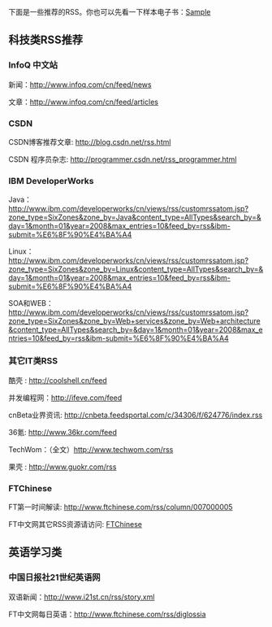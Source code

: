 下面是一些推荐的RSS。你也可以先看一下样本电子书：[Sample](https://github.com/meixuesong/rss2epub/tree/master/sample)

## 科技类RSS推荐

### InfoQ 中文站

新闻：http://www.infoq.com/cn/feed/news

文章：http://www.infoq.com/cn/feed/articles

### CSDN
CSDN博客推荐文章: http://blog.csdn.net/rss.html

CSDN 程序员杂志: http://programmer.csdn.net/rss_programmer.html


### IBM DeveloperWorks 

Java：http://www.ibm.com/developerworks/cn/views/rss/customrssatom.jsp?zone_type=SixZones&zone_by=Java&content_type=AllTypes&search_by=&day=1&month=01&year=2008&max_entries=10&feed_by=rss&ibm-submit=%E6%8F%90%E4%BA%A4

Linux：http://www.ibm.com/developerworks/cn/views/rss/customrssatom.jsp?zone_type=SixZones&zone_by=Linux&content_type=AllTypes&search_by=&day=1&month=01&year=2008&max_entries=10&feed_by=rss&ibm-submit=%E6%8F%90%E4%BA%A4

SOA和WEB：http://www.ibm.com/developerworks/cn/views/rss/customrssatom.jsp?zone_type=SixZones&zone_by=Web+services&zone_by=Web+architecture&content_type=AllTypes&search_by=&day=1&month=01&year=2008&max_entries=10&feed_by=rss&ibm-submit=%E6%8F%90%E4%BA%A4

### 其它IT类RSS
酷壳 : http://coolshell.cn/feed

并发编程网：http://ifeve.com/feed

cnBeta业界资讯: http://cnbeta.feedsportal.com/c/34306/f/624776/index.rss

36氪: http://www.36kr.com/feed

TechWom：（全文）http://www.techwom.com/rss

果壳 : http://www.guokr.com/rss

### FTChinese

FT第一时间解读: http://www.ftchinese.com/rss/column/007000005

FT中文网其它RSS资源请访问: [FTChinese](http://www.ftchinese.com/channel/rss.html) 

## 英语学习类
### 中国日报社21世纪英语网
双语新闻：http://www.i21st.cn/rss/story.xml

FT中文网每日英语：http://www.ftchinese.com/rss/diglossia
